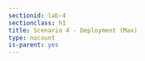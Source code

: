```yaml
---
sectionid: lab-4
sectionclass: h1
title: Scenario 4 - Deployment (Max)
type: nocount
is-parent: yes
---
```

